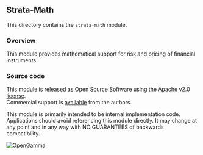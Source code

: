 Strata-Math
-----------
This directory contains the `strata-math` module.

### Overview

This module provides mathematical support for risk and pricing of financial instruments.


### Source code

This module is released as Open Source Software using the
[Apache v2.0 license](https://www.apache.org/licenses/LICENSE-2.0.html).  
Commercial support is [available](https://opengamma.com/) from the authors.

This module is primarily intended to be internal implementation code.
Applications should avoid referencing this module directly.
It may change at any point and in any way with NO GUARANTEES of backwards compatibility.

[![OpenGamma](https://s3-eu-west-1.amazonaws.com/og-public-downloads/og-logo-alpha.png "OpenGamma")](https://opengamma.com/)
